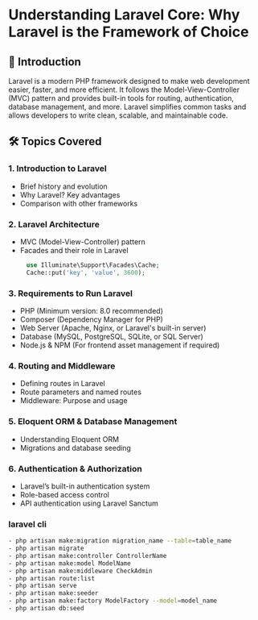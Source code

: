 # Understanding Laravel Core: Why Laravel is the Framework of Choice

## 📖 Introduction
Laravel is a modern PHP framework designed to make web development easier, faster, and more efficient. It follows the Model-View-Controller (MVC) pattern and provides built-in tools for routing, authentication, database management, and more. Laravel simplifies common tasks and allows developers to write clean, scalable, and maintainable code.
## 🛠️ Topics Covered

### 1. Introduction to Laravel
   - Brief history and evolution
   - Why Laravel? Key advantages
   - Comparison with other frameworks

### 2. Laravel Architecture
   - MVC (Model-View-Controller) pattern
   - Facades and their role in Laravel

   ``` php
        use Illuminate\Support\Facades\Cache;
        Cache::put('key', 'value', 3600);
   ```

### 3. Requirements to Run Laravel
   - PHP (Minimum version: 8.0 recommended)
   - Composer (Dependency Manager for PHP)
   - Web Server (Apache, Nginx, or Laravel's built-in server)
   - Database (MySQL, PostgreSQL, SQLite, or SQL Server)
   - Node.js & NPM (For frontend asset management if required)

### 4. Routing and Middleware
   - Defining routes in Laravel
   - Route parameters and named routes
   - Middleware: Purpose and usage

### 5. Eloquent ORM & Database Management
   - Understanding Eloquent ORM
   - Migrations and database seeding

### 6. Authentication & Authorization
   - Laravel’s built-in authentication system
   - Role-based access control
   - API authentication using Laravel Sanctum

### laravel cli 

 ``` bash
 - php artisan make:migration migration_name --table=table_name
 - php artisan migrate
 - php artisan make:controller ControllerName
 - php artisan make:model ModelName
 - php artisan make:middleware CheckAdmin
 - php artisan route:list
 - php artisan serve
 - php artisan make:seeder    
 - php artisan make:factory ModelFactory --model=model_name
 - php artisan db:seed

```
